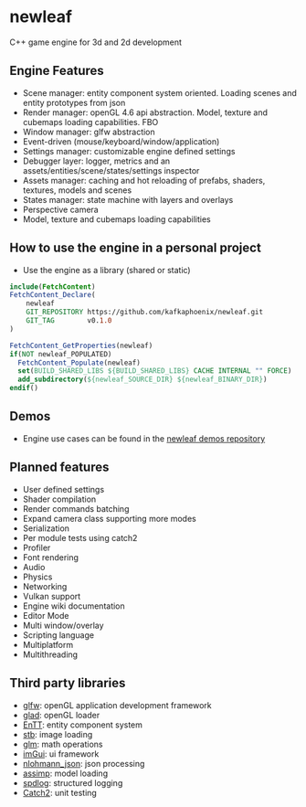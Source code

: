 # newleaf

C++ game engine for 3d and 2d development

## Engine Features

- Scene manager: entity component system oriented. Loading scenes and entity prototypes from json
- Render manager: openGL 4.6 api abstraction. Model, texture and cubemaps loading capabilities. FBO
- Window manager: glfw abstraction
- Event-driven (mouse/keyboard/window/application)
- Settings manager: customizable engine defined settings
- Debugger layer: logger, metrics and an assets/entities/scene/states/settings inspector
- Assets manager: caching and hot reloading of prefabs, shaders, textures, models and scenes
- States manager: state machine with layers and overlays
- Perspective camera
- Model, texture and cubemaps loading capabilities

## How to use the engine in a personal project

- Use the engine as a library (shared or static)
```cmake
include(FetchContent)
FetchContent_Declare(
    newleaf
    GIT_REPOSITORY https://github.com/kafkaphoenix/newleaf.git
    GIT_TAG        v0.1.0
)

FetchContent_GetProperties(newleaf)
if(NOT newleaf_POPULATED)
  FetchContent_Populate(newleaf)
  set(BUILD_SHARED_LIBS ${BUILD_SHARED_LIBS} CACHE INTERNAL "" FORCE)
  add_subdirectory(${newleaf_SOURCE_DIR} ${newleaf_BINARY_DIR})
endif()
```

## Demos

- Engine use cases can be found in the [newleaf demos repository](https://github.com/kafkaphoenix/newleaf_demos)

## Planned features

- User defined settings
- Shader compilation
- Render commands batching
- Expand camera class supporting more modes
- Serialization
- Per module tests using catch2
- Profiler
- Font rendering
- Audio
- Physics
- Networking
- Vulkan support
- Engine wiki documentation
- Editor Mode
- Multi window/overlay
- Scripting language
- Multiplatform
- Multithreading

## Third party libraries

- [glfw](https://github.com/glfw/glfw): openGL application development framework
- [glad](https://github.com/Dav1dde/glad): openGL loader
- [EnTT](https://github.com/skypjack/entt): entity component system
- [stb](https://github.com/nothings/stb): image loading
- [glm](https://github.com/g-truc/glm): math operations
- [imGui](https://github.com/ocornut/imgui): ui framework
- [nlohmann_json](https://github.com/nlohmann/json): json processing
- [assimp](https://github.com/assimp/assimp): model loading
- [spdlog](https://github.com/gabime/spdlog): structured logging
- [Catch2](https://github.com/catchorg/Catch2): unit testing
